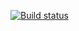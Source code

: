 [![Build status](https://ci.appveyor.com/api/projects/status/1uqkbi3me09mgn0j/branch/master?svg=true)](https://ci.appveyor.com/project/rafae11/servicefabric/branch/master)
